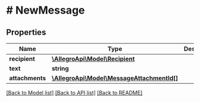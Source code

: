 # # NewMessage

## Properties

Name | Type | Description | Notes
------------ | ------------- | ------------- | -------------
**recipient** | [**\AllegroApi\Model\Recipient**](Recipient.md) |  |
**text** | **string** |  |
**attachments** | [**\AllegroApi\Model\MessageAttachmentId[]**](MessageAttachmentId.md) |  | [optional]

[[Back to Model list]](../../README.md#models) [[Back to API list]](../../README.md#endpoints) [[Back to README]](../../README.md)
